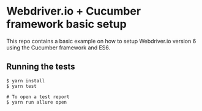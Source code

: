 # Webdriver.io + Cucumber framework basic setup

This repo contains a basic example on how to setup Webdriver.io version 6 using the Cucumber framework and ES6.

## Running the tests

```
$ yarn install
$ yarn test

# To open a test report
$ yarn run allure open
```
